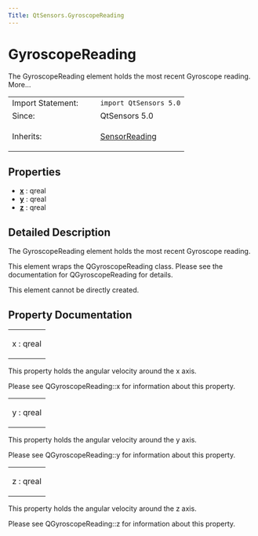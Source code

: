 ```yaml
---
Title: QtSensors.GyroscopeReading
---
```

        
GyroscopeReading
================

<span class="subtitle"></span>
The GyroscopeReading element holds the most recent Gyroscope reading. More...

<table>
<colgroup>
<col width="50%" />
<col width="50%" />
</colgroup>
<tbody>
<tr class="odd">
<td>Import Statement:</td>
<td><code>import QtSensors 5.0</code></td>
</tr>
<tr class="even">
<td>Since:</td>
<td>QtSensors 5.0</td>
</tr>
<tr class="odd">
<td>Inherits:</td>
<td><p><a href="QtSensors.SensorReading.md">SensorReading</a></p></td>
</tr>
</tbody>
</table>

<span id="properties"></span>
Properties
----------

-   ****[x](#x-prop)**** : qreal
-   ****[y](#y-prop)**** : qreal
-   ****[z](#z-prop)**** : qreal

<span id="details"></span>
Detailed Description
--------------------

The GyroscopeReading element holds the most recent Gyroscope reading.

This element wraps the QGyroscopeReading class. Please see the documentation for QGyroscopeReading for details.

This element cannot be directly created.

Property Documentation
----------------------

<table>
<colgroup>
<col width="100%" />
</colgroup>
<tbody>
<tr class="odd">
<td><p><span id="x-prop"></span><span class="name">x</span> : <span class="type">qreal</span></p></td>
</tr>
</tbody>
</table>

This property holds the angular velocity around the x axis.

Please see QGyroscopeReading::x for information about this property.

<table>
<colgroup>
<col width="100%" />
</colgroup>
<tbody>
<tr class="odd">
<td><p><span id="y-prop"></span><span class="name">y</span> : <span class="type">qreal</span></p></td>
</tr>
</tbody>
</table>

This property holds the angular velocity around the y axis.

Please see QGyroscopeReading::y for information about this property.

<table>
<colgroup>
<col width="100%" />
</colgroup>
<tbody>
<tr class="odd">
<td><p><span id="z-prop"></span><span class="name">z</span> : <span class="type">qreal</span></p></td>
</tr>
</tbody>
</table>

This property holds the angular velocity around the z axis.

Please see QGyroscopeReading::z for information about this property.

